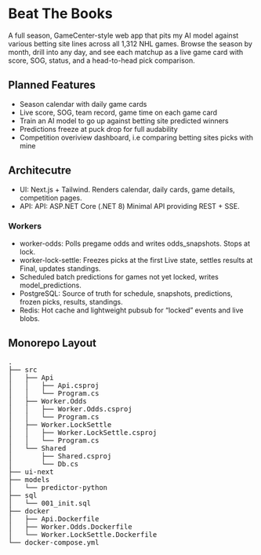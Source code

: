 # Beat The Books
A full season, GameCenter-style web app that pits my AI model against various betting site lines across all 1,312 NHL games. Browse the season by month, drill into any day, and see each matchup as a live game card with score, SOG, status, and a head-to-head pick comparison.

## Planned Features
- Season calendar with daily game cards
- Live score, SOG, team record, game time on each game card
- Train an AI model to go up against betting site predicted winners
- Predictions freeze at puck drop for full audability
- Competition overiview dashboard, i.e comparing betting sites picks with mine

## Architecutre
- UI: Next.js + Tailwind. Renders calendar, daily cards, game details, competition pages.
- API: API: ASP.NET Core (.NET 8) Minimal API providing REST + SSE.

### Workers
- worker-odds: Polls pregame odds and writes odds_snapshots. Stops at lock.
- worker-lock-settle: Freezes picks at the first Live state, settles results at Final, updates standings.
- Scheduled batch predictions for games not yet locked, writes model_predictions.
- PostgreSQL: Source of truth for schedule, snapshots, predictions, frozen picks, results, standings.
- Redis: Hot cache and lightweight pubsub for “locked” events and live blobs.

## Monorepo Layout
<pre>
.
├── src
│   ├── Api
│   │   ├── Api.csproj
│   │   └── Program.cs
│   ├── Worker.Odds
│   │   ├── Worker.Odds.csproj
│   │   └── Program.cs
│   ├── Worker.LockSettle
│   │   ├── Worker.LockSettle.csproj
│   │   └── Program.cs
│   └── Shared
│       ├── Shared.csproj
│       └── Db.cs
├── ui-next
├── models
│   └── predictor-python
├── sql
│   └── 001_init.sql
├── docker
│   ├── Api.Dockerfile
│   ├── Worker.Odds.Dockerfile
│   └── Worker.LockSettle.Dockerfile
└── docker-compose.yml
</pre>




